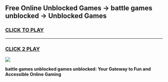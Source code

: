 
## Free Online Unblocked Games → battle games unblocked → Unblocked Games
<h3>
<a href="https://premium.freeplayer.one?title=battle_games_unblocked&ref=21F">CLICK TO PLAY</a></h3>
<hr>

<h3>
<a href="https://premium.freeplayer.one?title=battle_games_unblocked&ref=21F">CLICK 2 PLAY</a>
  
</h3>

<a href="https://premium.freeplayer.one?title=battle_games_unblocked&ref=21F/"><img src="https://clearcache.store/games.png"></a>


**battle games unblocked games unblocked: Your Gateway to Fun and Accessible Online Gaming**

